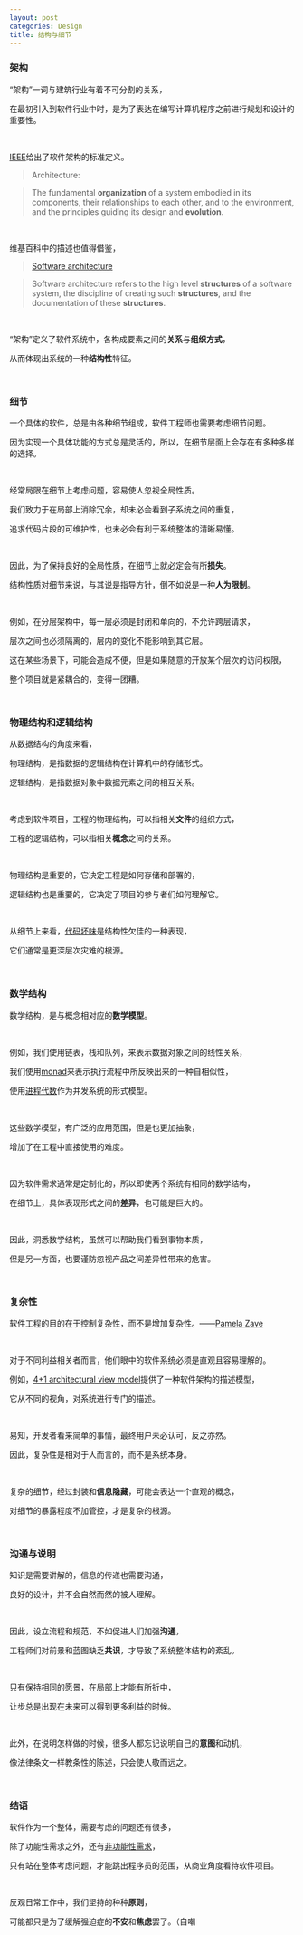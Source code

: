 ```yaml
---
layout: post
categories: Design
title: 结构与细节
---
```


### 架构

“架构”一词与建筑行业有着不可分割的关系，

在最初引入到软件行业中时，是为了表达在编写计算机程序之前进行规划和设计的重要性。

<br/>

[IEEE](http://cabibbo.dia.uniroma3.it/ids/altrui/ieee1471.pdf)给出了软件架构的标准定义。

> Architecture:

> The fundamental **organization** of a system embodied in its components, their relationships to each other, and to the environment, and the principles guiding its design and **evolution**.

<br/>

维基百科中的描述也值得借鉴，

> [Software architecture](https://en.wikipedia.org/wiki/Software_architecture)

> Software architecture refers to the high level **structures** of a software system, the discipline of creating such **structures**, and the documentation of these **structures**.

<br/>

“架构”定义了软件系统中，各构成要素之间的**关系**与**组织方式**，

从而体现出系统的一种**结构性**特征。

<br/>

### 细节

一个具体的软件，总是由各种细节组成，软件工程师也需要考虑细节问题。

因为实现一个具体功能的方式总是灵活的，所以，在细节层面上会存在有多种多样的选择。

<br/>

经常局限在细节上考虑问题，容易使人忽视全局性质。

我们致力于在局部上消除冗余，却未必会看到子系统之间的重复，

追求代码片段的可维护性，也未必会有利于系统整体的清晰易懂。

<br/>

因此，为了保持良好的全局性质，在细节上就必定会有所**损失**。

结构性质对细节来说，与其说是指导方针，倒不如说是一种**人为限制**。

<br/>

例如，在分层架构中，每一层必须是封闭和单向的，不允许跨层请求，

层次之间也必须隔离的，层内的变化不能影响到其它层。

这在某些场景下，可能会造成不便，但是如果随意的开放某个层次的访问权限，

整个项目就是紧耦合的，变得一团糟。

<br/>

### 物理结构和逻辑结构

从数据结构的角度来看，

物理结构，是指数据的逻辑结构在计算机中的存储形式。

逻辑结构，是指数据对象中数据元素之间的相互关系。

<br/>

考虑到软件项目，工程的物理结构，可以指相关**文件**的组织方式，

工程的逻辑结构，可以指相关**概念**之间的关系。

<br/>

物理结构是重要的，它决定工程是如何存储和部署的，

逻辑结构也是重要的，它决定了项目的参与者们如何理解它。

<br/>

从细节上来看，[代码坏味](https://zh.wikipedia.org/wiki/%E4%BB%A3%E7%A0%81%E5%BC%82%E5%91%B3)是结构性欠佳的一种表现，

它们通常是更深层次灾难的根源。

<br/>

### 数学结构

数学结构，是与概念相对应的**数学模型**。

<br/>

例如，我们使用链表，栈和队列，来表示数据对象之间的线性关系，

我们使用[monad](https://en.wikipedia.org/wiki/Monad_(functional_programming))来表示执行流程中所反映出来的一种自相似性，

使用[进程代数](https://en.wikipedia.org/wiki/Process_calculus)作为并发系统的形式模型。

<br/>

这些数学模型，有广泛的应用范围，但是也更加抽象，

增加了在工程中直接使用的难度。

<br/>

因为软件需求通常是定制化的，所以即使两个系统有相同的数学结构，

在细节上，具体表现形式之间的**差异**，也可能是巨大的。

<br/>

因此，洞悉数学结构，虽然可以帮助我们看到事物本质，

但是另一方面，也要谨防忽视产品之间差异性带来的危害。

<br/>

### 复杂性

软件工程的目的在于控制复杂性，而不是增加复杂性。——[Pamela Zave](https://en.wikipedia.org/wiki/Pamela_Zave)

<br/>

对于不同利益相关者而言，他们眼中的软件系统必须是直观且容易理解的。

例如，[4+1 architectural view model](https://en.wikipedia.org/wiki/4%2B1_architectural_view_model)提供了一种软件架构的描述模型，

它从不同的视角，对系统进行专门的描述。

<br/>

易知，开发者看来简单的事情，最终用户未必认可，反之亦然。

因此，复杂性是相对于人而言的，而不是系统本身。

<br/>

复杂的细节，经过封装和**信息隐藏**，可能会表达一个直观的概念，

对细节的暴露程度不加管控，才是复杂的根源。

<br/>

### 沟通与说明

知识是需要讲解的，信息的传递也需要沟通，

良好的设计，并不会自然而然的被人理解。

<br/>

因此，设立流程和规范，不如促进人们加强**沟通**，

工程师们对前景和蓝图缺乏**共识**，才导致了系统整体结构的紊乱。

<br/>

只有保持相同的愿景，在局部上才能有所折中，

让步总是出现在未来可以得到更多利益的时候。

<br/>

此外，在说明怎样做的时候，很多人都忘记说明自己的**意图**和动机，

像法律条文一样教条性的陈述，只会使人敬而远之。

<br/>

### 结语

软件作为一个整体，需要考虑的问题还有很多，

除了功能性需求之外，还有[非功能性需求](https://zh.wikipedia.org/zh/%E9%9D%9E%E5%8A%9F%E8%83%BD%E6%80%A7%E9%9C%80%E6%B1%82)，

只有站在整体考虑问题，才能跳出程序员的范围，从商业角度看待软件项目。

<br/>

反观日常工作中，我们坚持的种种**原则**，

可能都只是为了缓解强迫症的**不安**和**焦虑**罢了。（自嘲
